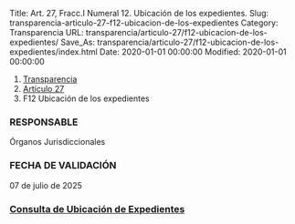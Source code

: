 Title: Art. 27, Fracc.I Numeral 12. Ubicación de los expedientes.
Slug: transparencia-articulo-27-f12-ubicacion-de-los-expedientes
Category: Transparencia
URL: transparencia/articulo-27/f12-ubicacion-de-los-expedientes/
Save_As: transparencia/articulo-27/f12-ubicacion-de-los-expedientes/index.html
Date: 2020-01-01 00:00:00
Modified: 2020-01-01 00:00:00


<nav aria-label="breadcrumb">
<ol class="breadcrumb">
<li class="breadcrumb-item"><a href="../../">Transparencia</a></li>
<li class="breadcrumb-item"><a href="../">Artículo 27</a></li>
<li class="breadcrumb-item active" aria-current="page">F12 Ubicación de los expedientes</li>
</ol>
</nav>






### RESPONSABLE

Órganos Jurisdiccionales

### FECHA DE VALIDACIÓN

07 de julio de 2025

### <i class="fa fa-arrow-right"></i>[Consulta de Ubicación de Expedientes](https://www.pjecz.gob.mx/consultas/ubicaciones-expedientes/)
